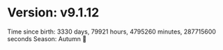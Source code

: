 # Version: v9.1.12
Time since birth: 3330 days, 79921 hours, 4795260 minutes, 287715600 seconds
Season: Autumn 🍁
